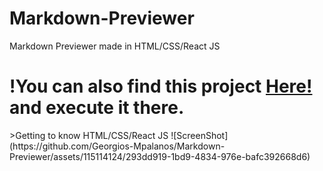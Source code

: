 # Markdown-Previewer
Markdown Previewer made in HTML/CSS/React JS

<h1>!You can also find this project <a target="_blank" href="https://codepen.io/Mpal_/pen/BavwNdB">Here!</a> and execute it there.</h1>
>Getting to know HTML/CSS/React JS
![ScreenShot](https://github.com/Georgios-Mpalanos/Markdown-Previewer/assets/115114124/293dd919-1bd9-4834-976e-bafc392668d6)
